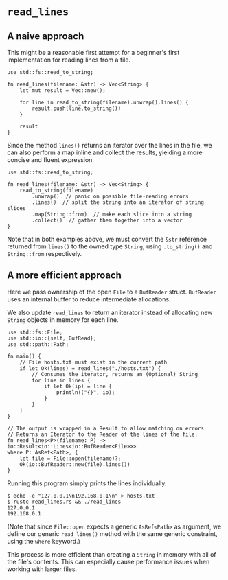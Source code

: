 # `read_lines`

## A naive approach

This might be a reasonable first attempt for a beginner's first implementation for reading lines from a file.

```rust,norun
use std::fs::read_to_string;

fn read_lines(filename: &str) -> Vec<String> {
    let mut result = Vec::new();

    for line in read_to_string(filename).unwrap().lines() {
        result.push(line.to_string())
    }

    result
}
```

Since the method `lines()` returns an iterator over the lines in the file, we can also perform a map inline and collect the results, yielding a more concise and fluent expression.

```rust,norun
use std::fs::read_to_string;

fn read_lines(filename: &str) -> Vec<String> {
    read_to_string(filename) 
        .unwrap()  // panic on possible file-reading errors
        .lines()  // split the string into an iterator of string slices
        .map(String::from)  // make each slice into a string
        .collect()  // gather them together into a vector
}
```

Note that in both examples above, we must convert the `&str` reference returned from `lines()` to the owned type `String`, using `.to_string()` and `String::from` respectively.

## A more efficient approach

Here we pass ownership of the open `File` to a `BufReader` struct. `BufReader` uses an internal buffer to reduce intermediate allocations.

We also update `read_lines` to return an iterator instead of allocating new `String` objects in memory for each line.

```rust,no_run
use std::fs::File;
use std::io::{self, BufRead};
use std::path::Path;

fn main() {
    // File hosts.txt must exist in the current path
    if let Ok(lines) = read_lines("./hosts.txt") {
        // Consumes the iterator, returns an (Optional) String
        for line in lines {
            if let Ok(ip) = line {
                println!("{}", ip);
            }
        }
    }
}

// The output is wrapped in a Result to allow matching on errors
// Returns an Iterator to the Reader of the lines of the file.
fn read_lines<P>(filename: P) -> io::Result<io::Lines<io::BufReader<File>>>
where P: AsRef<Path>, {
    let file = File::open(filename)?;
    Ok(io::BufReader::new(file).lines())
}
```

Running this program simply prints the lines individually.

```shell
$ echo -e "127.0.0.1\n192.168.0.1\n" > hosts.txt
$ rustc read_lines.rs && ./read_lines
127.0.0.1
192.168.0.1
```

(Note that since `File::open` expects a generic `AsRef<Path>` as argument, we define our generic `read_lines()` method with the same generic constraint, using the `where` keyword.)

This process is more efficient than creating a `String` in memory with all of the file's contents. This can especially cause performance issues when working with larger files.


